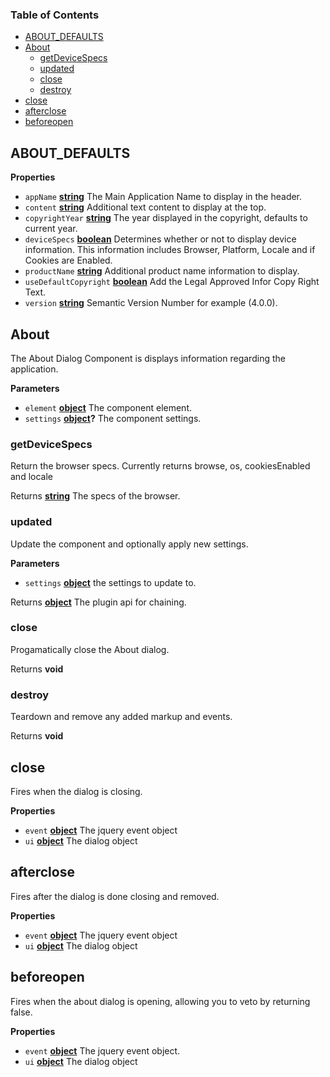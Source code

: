 <!-- Generated by documentation.js. Update this documentation by updating the source code. -->

### Table of Contents

-   [ABOUT_DEFAULTS][1]
-   [About][2]
    -   [getDeviceSpecs][3]
    -   [updated][4]
    -   [close][5]
    -   [destroy][6]
-   [close][7]
-   [afterclose][8]
-   [beforeopen][9]

## ABOUT_DEFAULTS

**Properties**

-   `appName` **[string][10]** The Main Application Name to display in the header.
-   `content` **[string][10]** Additional text content to display at the top.
-   `copyrightYear` **[string][10]** The year displayed in the copyright, defaults to current year.
-   `deviceSpecs` **[boolean][11]** Determines whether or not to display device
    information. This information includes Browser, Platform, Locale and if Cookies are Enabled.
-   `productName` **[string][10]** Additional product name information to display.
-   `useDefaultCopyright` **[boolean][11]** Add the Legal Approved Infor Copy Right Text.
-   `version` **[string][10]** Semantic Version Number for example (4.0.0).

## About

The About Dialog Component is displays information regarding the application.

**Parameters**

-   `element` **[object][12]** The component element.
-   `settings` **[object][12]?** The component settings.

### getDeviceSpecs

Return the browser specs. Currently returns browse, os, cookiesEnabled and locale

Returns **[string][10]** The specs of the browser.

### updated

Update the component and optionally apply new settings.

**Parameters**

-   `settings` **[object][12]** the settings to update to.

Returns **[object][12]** The plugin api for chaining.

### close

Progamatically close the About dialog.

Returns **void** 

### destroy

Teardown and remove any added markup and events.

Returns **void** 

## close

Fires when the dialog is closing.

**Properties**

-   `event` **[object][12]** The jquery event object
-   `ui` **[object][12]** The dialog object

## afterclose

Fires after the dialog is done closing and removed.

**Properties**

-   `event` **[object][12]** The jquery event object
-   `ui` **[object][12]** The dialog object

## beforeopen

Fires when the about dialog is opening, allowing you to veto by returning false.

**Properties**

-   `event` **[object][12]** The jquery event object.
-   `ui` **[object][12]** The dialog object

[1]: #about_defaults

[2]: #about

[3]: #getdevicespecs

[4]: #updated

[5]: #close

[6]: #destroy

[7]: #close-1

[8]: #afterclose

[9]: #beforeopen

[10]: https://developer.mozilla.org/docs/Web/JavaScript/Reference/Global_Objects/String

[11]: https://developer.mozilla.org/docs/Web/JavaScript/Reference/Global_Objects/Boolean

[12]: https://developer.mozilla.org/docs/Web/JavaScript/Reference/Global_Objects/Object
